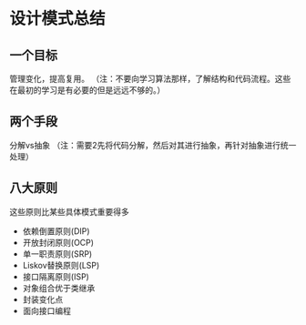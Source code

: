 # 设计模式总结
## 一个目标
管理变化，提高复用。
（注：不要向学习算法那样，了解结构和代码流程。这些在最初的学习是有必要的但是远远不够的。）
## 两个手段
分解vs抽象
（注：需要2先将代码分解，然后对其进行抽象，再针对抽象进行统一处理）
## 八大原则
这些原则比某些具体模式重要得多
- 依赖倒置原则(DIP)
- 开放封闭原则(OCP)
- 单一职责原则(SRP)
- Liskov替换原则(LSP)
- 接口隔离原则(ISP)
- 对象组合优于类继承
- 封装变化点
- 面向接口编程
